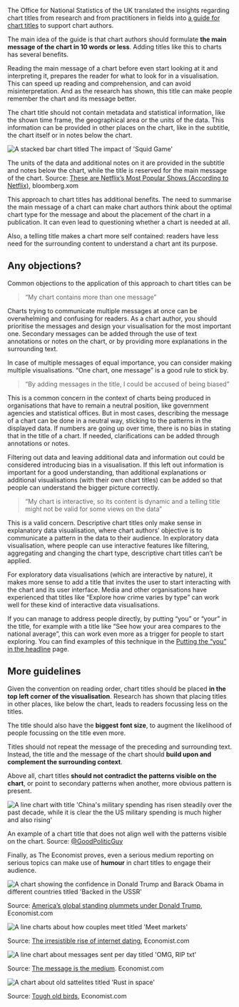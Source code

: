 The Office for National Statistics of the UK translated the insights regarding chart titles from research and from practitioners in fields into [a guide for chart titles](https://digitalblog.ons.gov.uk/2019/01/28/say-what-you-see-the-way-we-write-chart-titles-is-changing/) to support chart authors.

The main idea of the guide is that chart authors should formulate **the main message of the chart in 10 words or less**. Adding titles like this to charts has several benefits.

Reading the main message of a chart before even start looking at it and interpreting it, prepares the reader for what to look for in a visualisation. This can speed up reading and comprehension, and can avoid misinterpretation. And as the research has shown, this title can make people remember the chart and its message better.

The chart title should not contain metadata and statistical information, like the shown time frame, the geographical area or the units of the data. This information can be provided in other places on the chart, like in the subtitle, the chart itself or in notes below the chart.

![A stacked bar chart titled The impact of 'Squid Game'](Chart%20titles%20a7626097449d49709422757bf4a8c724/bloomberg-squid-game-subtitle.png)

The units of the data and additional notes on it are provided in the subtitle and notes below the chart, while the title is reserved for the main message of the chart. Source: [These are Netflix’s Most Popular Shows (According to Netflix)](https://www.bloomberg.com/news/newsletters/2022-03-13/these-are-netflix-s-most-popular-shows-according-to-netflix?utm_campaign=socialflow-organic&utm_content=graphics&utm_source=twitter&cmpid%3D=socialflow-twitter-graphics&utm_medium=social), bloomberg.xom

This approach to chart titles has additional benefits. The need to summarise the main message of a chart can make chart authors think about the optimal chart type for the message and about the placement of the chart in a publication. It can even lead to questioning whether a chart is needed at all.

Also, a telling title makes a chart more self contained: readers have less need for the surrounding content to understand a chart ant its purpose.

## Any objections?

Common objections to the application of this approach to chart titles can be

> “My chart contains more than one message”
> 

Charts trying to communicate multiple messages at once can be overwhelming and confusing for readers. As a chart author, you should prioritise the messages and design your visualisation for the most important one. Secondary messages can be added through the use of text annotations or notes on the chart, or by providing more explanations in the surrounding text.

In case of multiple messages of equal importance, you can consider making multiple visualisations. “One chart, one message” is a good rule to stick by.

> “By adding messages in the title, I could be accused of being biased”
> 

This is a common concern in the context of charts being produced in organisations that have to remain a neutral position, like government agencies and statistical offices. But in most cases,  describing the message of a chart can be done in a neutral way, sticking to the patterns in the displayed data. If numbers are going up over time, there is no bias in stating that in the title of a chart. If needed, clarifications can be added through annotations or notes.

Filtering out data and leaving additional data and information out could be considered introducing bias in a visualisation. If this left out information is important for a good understanding, than additional explanations or additional visualisations (with their own chart titles) can be added so that people can understand the bigger picture correctly.

> “My chart is interactive, so its content is dynamic and a telling title might not be valid for some views on the data”
> 

This is a valid concern. Descriptive chart titles only make sense in explanatory data visualisation, where chart authors’ objective is to communicate a pattern in the data to their audience. In exploratory data visualisation, where people can use interactive features like filtering, aggregating and changing the chart type, descriptive chart titles can’t be applied.

For exploratory data visualisations (which are interactive by nature), it makes more sense to add a title that invites the user to start interacting with the chart and its user interface. Media and other organisations have experienced that titles like “Explore how crime varies by type”  can work well for these kind of interactive data visualisations.

If you can manage to address people directly, by putting “you” or “your” in the title, for example with a title like “See how your area compares to the national average”, this can work even more as a trigger for people to start exploring. You can find examples of this technique in the <span class='internal-link'>[Putting the “you” in the headline](putting-the-you-in-the-headline)</span> page.

## More guidelines

Given the convention on reading order, chart titles should be placed **in the top left corner of the visualisation**. Research has shown that placing titles in other places, like below the chart, leads to readers focussing less on the titles.

The title should also have the **biggest font size**, to augment the likelihood of people focussing on the title even more.

Titles should not repeat the message of the preceding and surrounding text. Instead, the title and the message of the chart should **build upon and complement the surrounding context**.

Above all, chart titles **should not contradict the patterns visible on the chart**, or point to secondary patterns when another, more obvious pattern is present.

![A line chart with title 'China's military spending has risen steadily over the past decade, while it is clear the the US military spending is much higher and also rising'](Chart%20titles%20a7626097449d49709422757bf4a8c724/misaligned-chart-title.jpg)

An example of a chart title that does not align well with the patterns visible on the chart. Source: [@GoodPoliticGuy](https://twitter.com/GoodPoliticGuy/status/1488193872803074048)

Finally, as The Economist proves, even a serious medium reporting on serious topics can make use of **humour** in chart titles to engage their audience.

![A chart showing the confidence in Donald Trump and Barack Obama in different countries titled 'Backed in the USSR'](Chart%20titles%20a7626097449d49709422757bf4a8c724/economist-humour.jpg)

Source: [America’s global standing plummets under Donald Trump](https://www.economist.com/graphic-detail/2017/06/27/americas-global-standing-plummets-under-donald-trump), Economist.com

![A line charts about how couples meet titled 'Meet markets'](Chart%20titles%20a7626097449d49709422757bf4a8c724/economist-humour-title-meet-market.webp)

Source: [The irresistible rise of internet dating](https://www.economist.com/graphic-detail/2018/08/17/the-irresistible-rise-of-internet-dating), Economist.com

![A line chart about messages sent per day titled 'OMG, RIP txt'](Chart%20titles%20a7626097449d49709422757bf4a8c724/humour-title-economist-rip-text.png)

Source: [The message is the medium](https://www.economist.com/business/2015/03/26/the-message-is-the-medium). Economist.com

![A chart about old sattelites titled 'Rust in space'](Chart%20titles%20a7626097449d49709422757bf4a8c724/chart-title-economist-rust.png)

Source: [Tough old birds](https://www.economist.com/science-and-technology/2015/02/11/tough-old-birds), Economist.com